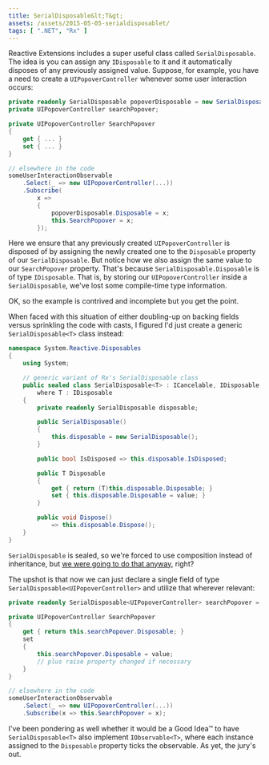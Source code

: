 ```yaml
---
title: SerialDisposable&lt;T&gt;
assets: /assets/2015-05-05-serialdisposablet/
tags: [ ".NET", "Rx" ]
---
```

Reactive Extensions includes a super useful class called `SerialDisposable`. The idea is you can assign any `IDisposable` to it and it automatically disposes of any previously assigned value. Suppose, for example, you have a need to create a `UIPopoverController` whenever some user interaction occurs:

```csharp
private readonly SerialDisposable popoverDisposable = new SerialDisposable();
private UIPopoverController searchPopover;

private UIPopoverController SearchPopover
{
    get { ... }
    set { ... }
}

// elsewhere in the code
someUserInteractionObservable
    .Select(_ => new UIPopoverController(...))
    .Subscribe(
        x =>
        {
            popoverDisposable.Disposable = x;
            this.SearchPopover = x;
        });
```

Here we ensure that any previously created `UIPopoverController` is disposed of by assigning the newly created one to the `Disposable` property of our `SerialDisposable`. But notice how we also assign the same value to our `SearchPopover` property. That's because `SerialDisposable.Disposable` is of type `IDisposable`. That is, by storing our `UIPopoverController` inside a `SerialDisposable`, we've lost some compile-time type information.

OK, so the example is contrived and incomplete but you get the point.

When faced with this situation of either doubling-up on backing fields versus sprinkling the code with casts, I figured I'd just create a generic `SerialDisposable<T>` class instead:

```csharp
namespace System.Reactive.Disposables
{
    using System;

    // generic variant of Rx's SerialDisposable class
    public sealed class SerialDisposable<T> : ICancelable, IDisposable
        where T : IDisposable
    {
        private readonly SerialDisposable disposable;

        public SerialDisposable()
        {
            this.disposable = new SerialDisposable();
        }

        public bool IsDisposed => this.disposable.IsDisposed;

        public T Disposable
        {
            get { return (T)this.disposable.Disposable; }
            set { this.disposable.Disposable = value; }
        }

        public void Dispose()
            => this.disposable.Dispose();
    }
}
```

`SerialDisposable` is sealed, so we're forced to use composition instead of inheritance, but [we were going to do that anyway](http://en.wikipedia.org/wiki/Composition_over_inheritance), right?

The upshot is that now we can just declare a single field of type `SerialDisposable<UIPopoverController>` and utilize that wherever relevant:

```csharp
private readonly SerialDisposable<UIPopoverController> searchPopover = ...;

private UIPopoverController SearchPopover
{
    get { return this.searchPopover.Disposable; }
    set
    {
        this.searchPopover.Disposable = value;
        // plus raise property changed if necessary
    }
}

// elsewhere in the code
someUserInteractionObservable
    .Select(_ => new UIPopoverController(...))
    .Subscribe(x => this.SearchPopover = x);
```

I've been pondering as well whether it would be a Good Idea™ to have `SerialDisposable<T>` also implement `IObservable<T>`, where each instance assigned to the `Disposable` property ticks the observable. As yet, the jury's out.